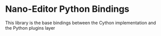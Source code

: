 # Nano-Editor Python Bindings

This library is the base bindings between the Cython implementation and the Python plugins layer
